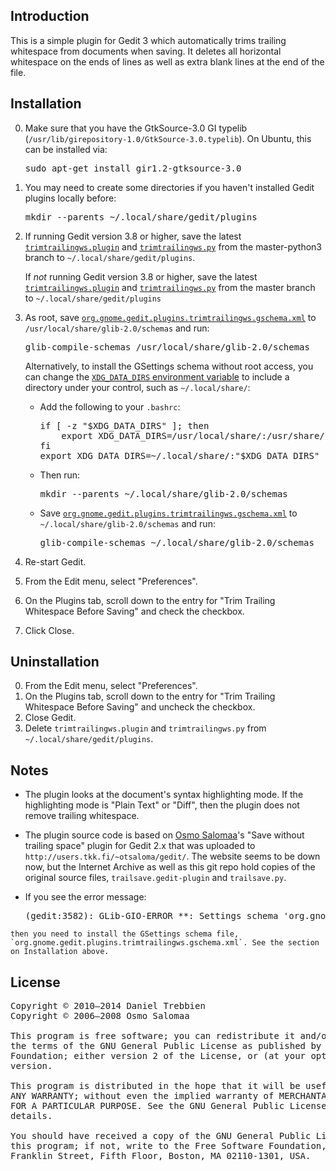 ## Introduction

This is a simple plugin for Gedit 3 which automatically trims trailing whitespace from documents when saving. It deletes all horizontal whitespace on the ends of lines as well as extra blank lines at the end of the file.

## Installation
 0. Make sure that you have the GtkSource-3.0 GI typelib (`/usr/lib/girepository-1.0/GtkSource-3.0.typelib`). On Ubuntu, this can be installed via:

    <pre>sudo apt-get install gir1.2-gtksource-3.0</pre>

 1. You may need to create some directories if you haven't installed Gedit plugins locally before:

    <pre>mkdir --parents ~/.local/share/gedit/plugins</pre>

 2. If running Gedit version 3.8 or higher, save the latest [`trimtrailingws.plugin`](https://raw.github.com/dtrebbien/gedit-trim-trailing-whitespace-before-saving-plugin/master-python3/src/trimtrailingws.plugin) and [`trimtrailingws.py`](https://raw.github.com/dtrebbien/gedit-trim-trailing-whitespace-before-saving-plugin/master-python3/src/trimtrailingws.py) from the master-python3 branch to `~/.local/share/gedit/plugins`.

    If *not* running Gedit version 3.8 or higher, save the latest [`trimtrailingws.plugin`](https://raw.github.com/dtrebbien/gedit-trim-trailing-whitespace-before-saving-plugin/master/src/trimtrailingws.plugin) and [`trimtrailingws.py`](https://raw.github.com/dtrebbien/gedit-trim-trailing-whitespace-before-saving-plugin/master/src/trimtrailingws.py) from the master branch to `~/.local/share/gedit/plugins`

 3. As root, save [`org.gnome.gedit.plugins.trimtrailingws.gschema.xml`](https://raw.github.com/dtrebbien/gedit-trim-trailing-whitespace-before-saving-plugin/master-python3/src/org.gnome.gedit.plugins.trimtrailingws.gschema.xml) to `/usr/local/share/glib-2.0/schemas` and run:

    <pre>glib-compile-schemas /usr/local/share/glib-2.0/schemas</pre>

    Alternatively, to install the GSettings schema without root access, you can change the [`XDG_DATA_DIRS` environment variable](http://standards.freedesktop.org/basedir-spec/basedir-spec-latest.html) to include a directory under your control, such as `~/.local/share/`:

      * Add the following to your `.bashrc`:

        <pre>if [ -z "$XDG_DATA_DIRS" ]; then
            export XDG_DATA_DIRS=/usr/local/share/:/usr/share/
        fi
        export XDG_DATA_DIRS=~/.local/share/:"$XDG_DATA_DIRS"</pre>

      * Then run:

        <pre>mkdir --parents ~/.local/share/glib-2.0/schemas</pre>

      * Save [`org.gnome.gedit.plugins.trimtrailingws.gschema.xml`](https://raw.github.com/dtrebbien/gedit-trim-trailing-whitespace-before-saving-plugin/master-python3/src/org.gnome.gedit.plugins.trimtrailingws.gschema.xml) to `~/.local/share/glib-2.0/schemas` and run:

        <pre>glib-compile-schemas ~/.local/share/glib-2.0/schemas</pre>

 4. Re-start Gedit.
 5. From the Edit menu, select "Preferences".
 6. On the Plugins tab, scroll down to the entry for "Trim Trailing Whitespace Before Saving" and check the checkbox.
 7. Click Close.

## Uninstallation
 0. From the Edit menu, select "Preferences".
 1. On the Plugins tab, scroll down to the entry for "Trim Trailing Whitespace Before Saving" and uncheck the checkbox.
 2. Close Gedit.
 3. Delete `trimtrailingws.plugin` and `trimtrailingws.py` from `~/.local/share/gedit/plugins`.

## Notes
 *  The plugin looks at the document's syntax highlighting mode. If the highlighting mode is "Plain Text" or "Diff", then the plugin does not remove trailing whitespace.
 *  The plugin source code is based on [Osmo Salomaa](https://github.com/otsaloma)'s "Save without trailing space" plugin for Gedit 2.x that was uploaded to `http://users.tkk.fi/~otsaloma/gedit/`. The website seems to be down now, but the Internet Archive as well as this git repo hold copies of the original source files, `trailsave.gedit-plugin` and `trailsave.py`.
 * If you see the error message:

    <pre>(gedit:3582): GLib-GIO-ERROR **: Settings schema 'org.gnome.gedit.plugins.trimtrailingws' is not installed
</pre>

    then you need to install the GSettings schema file, `org.gnome.gedit.plugins.trimtrailingws.gschema.xml`. See the section on Installation above.

## License
<pre>
Copyright © 2010–2014 Daniel Trebbien
Copyright © 2006–2008 Osmo Salomaa

This program is free software; you can redistribute it and/or modify it under
the terms of the GNU General Public License as published by the Free Software
Foundation; either version 2 of the License, or (at your option) any later
version.

This program is distributed in the hope that it will be useful, but WITHOUT
ANY WARRANTY; without even the implied warranty of MERCHANTABILITY or FITNESS
FOR A PARTICULAR PURPOSE. See the GNU General Public License for more
details.

You should have received a copy of the GNU General Public License along with
this program; if not, write to the Free Software Foundation, Inc., 51
Franklin Street, Fifth Floor, Boston, MA 02110-1301, USA.
</pre>
